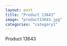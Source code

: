 ```yaml
---
layout: post
title: "Product 13643"
image: "product13643.jpg"
categories: "category1"
---
```

Product 13643
